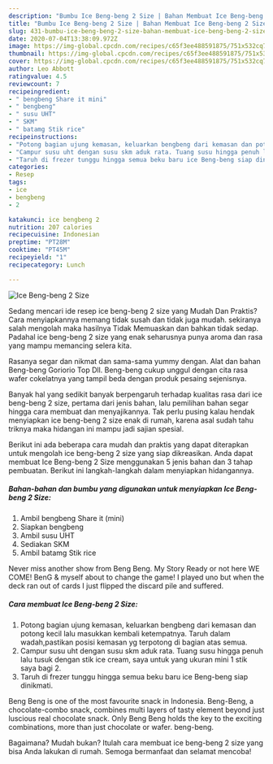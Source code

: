 ```yaml
---
description: "Bumbu Ice Beng-beng 2 Size | Bahan Membuat Ice Beng-beng 2 Size Yang Bisa Manjain Lidah"
title: "Bumbu Ice Beng-beng 2 Size | Bahan Membuat Ice Beng-beng 2 Size Yang Bisa Manjain Lidah"
slug: 431-bumbu-ice-beng-beng-2-size-bahan-membuat-ice-beng-beng-2-size-yang-bisa-manjain-lidah
date: 2020-07-04T13:38:09.972Z
image: https://img-global.cpcdn.com/recipes/c65f3ee488591875/751x532cq70/ice-beng-beng-2-size-foto-resep-utama.jpg
thumbnail: https://img-global.cpcdn.com/recipes/c65f3ee488591875/751x532cq70/ice-beng-beng-2-size-foto-resep-utama.jpg
cover: https://img-global.cpcdn.com/recipes/c65f3ee488591875/751x532cq70/ice-beng-beng-2-size-foto-resep-utama.jpg
author: Leo Abbott
ratingvalue: 4.5
reviewcount: 7
recipeingredient:
- " bengbeng Share it mini"
- " bengbeng"
- " susu UHT"
- " SKM"
- " batamg Stik rice"
recipeinstructions:
- "Potong bagian ujung kemasan, keluarkan bengbeng dari kemasan dan potong kecil lalu masukkan kembali ketempatnya. Taruh dalam wadah,pastikan posisi kemasan yg terpotong di bagian atas semua."
- "Campur susu uht dengan susu skm aduk rata. Tuang susu hingga penuh lalu tusuk dengan stik ice cream, saya untuk yang ukuran mini 1 stik saya bagi 2."
- "Taruh di frezer tunggu hingga semua beku baru ice Beng-beng siap dinikmati."
categories:
- Resep
tags:
- ice
- bengbeng
- 2

katakunci: ice bengbeng 2 
nutrition: 207 calories
recipecuisine: Indonesian
preptime: "PT28M"
cooktime: "PT45M"
recipeyield: "1"
recipecategory: Lunch

---
```



![Ice Beng-beng 2 Size](https://img-global.cpcdn.com/recipes/c65f3ee488591875/751x532cq70/ice-beng-beng-2-size-foto-resep-utama.jpg)

Sedang mencari ide resep ice beng-beng 2 size yang Mudah Dan Praktis? Cara menyiapkannya memang tidak susah dan tidak juga mudah. sekiranya salah mengolah maka hasilnya Tidak Memuaskan dan bahkan tidak sedap. Padahal ice beng-beng 2 size yang enak seharusnya punya aroma dan rasa yang mampu memancing selera kita.

Rasanya segar dan nikmat dan sama-sama yummy dengan. Alat dan bahan Beng-beng Goriorio Top Dll. Beng-beng cukup unggul dengan cita rasa wafer cokelatnya yang tampil beda dengan produk pesaing sejenisnya.

Banyak hal yang sedikit banyak berpengaruh terhadap kualitas rasa dari ice beng-beng 2 size, pertama dari jenis bahan, lalu pemilihan bahan segar hingga cara membuat dan menyajikannya. Tak perlu pusing kalau hendak menyiapkan ice beng-beng 2 size enak di rumah, karena asal sudah tahu triknya maka hidangan ini mampu jadi sajian spesial.


Berikut ini ada beberapa cara mudah dan praktis yang dapat diterapkan untuk mengolah ice beng-beng 2 size yang siap dikreasikan. Anda dapat membuat Ice Beng-beng 2 Size menggunakan 5 jenis bahan dan 3 tahap pembuatan. Berikut ini langkah-langkah dalam menyiapkan hidangannya.

<!--inarticleads1-->

##### Bahan-bahan dan bumbu yang digunakan untuk menyiapkan Ice Beng-beng 2 Size:

1. Ambil  bengbeng Share it (mini)
1. Siapkan  bengbeng
1. Ambil  susu UHT
1. Sediakan  SKM
1. Ambil  batamg Stik rice


Never miss another show from Beng Beng. My Story Ready or not here WE COME! BenG &amp; myself about to change the game! I played uno but when the deck ran out of cards I just flipped the discard pile and suffered. 

<!--inarticleads2-->

##### Cara membuat Ice Beng-beng 2 Size:

1. Potong bagian ujung kemasan, keluarkan bengbeng dari kemasan dan potong kecil lalu masukkan kembali ketempatnya. Taruh dalam wadah,pastikan posisi kemasan yg terpotong di bagian atas semua.
1. Campur susu uht dengan susu skm aduk rata. Tuang susu hingga penuh lalu tusuk dengan stik ice cream, saya untuk yang ukuran mini 1 stik saya bagi 2.
1. Taruh di frezer tunggu hingga semua beku baru ice Beng-beng siap dinikmati.


Beng Beng is one of the most favourite snack in Indonesia. Beng-Beng, a chocolate-combo snack, combines multi layers of tasty element beyond just luscious real chocolate snack. Only Beng Beng holds the key to the exciting combinations, more than just chocolate or wafer. beng-beng. 

Bagaimana? Mudah bukan? Itulah cara membuat ice beng-beng 2 size yang bisa Anda lakukan di rumah. Semoga bermanfaat dan selamat mencoba!
